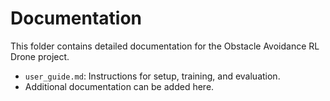 # Documentation

This folder contains detailed documentation for the Obstacle Avoidance RL Drone project.

- `user_guide.md`: Instructions for setup, training, and evaluation.
- Additional documentation can be added here. 